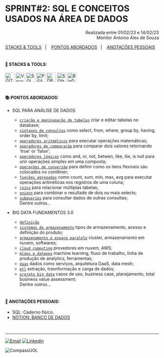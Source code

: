 # SPRINT#2: SQL E CONCEITOS USADOS NA ÁREA DE DADOS

<p align="right">
Realizada entre 01/02/23 e 14/02/23<br>
Monitor Antonio Alex de Souza
</p>

<!------------------------------------SUMMARY-->
<p align="center">
<a href="https://github.com/nataliasguimaraes/compassuol/edit/main/sprint_2/README.md#rocket-stacks--tools">STACKS & TOOLS</a>&nbsp;&nbsp;&nbsp;|&nbsp;&nbsp;&nbsp;
  <a href="https://github.com/nataliasguimaraes/compassuol/edit/main/sprint_2/README.md#-pontos-abordados">PONTOS ABORDADOS</a>&nbsp;&nbsp;&nbsp;|&nbsp;&nbsp;&nbsp;
  <a href="https://github.com/nataliasguimaraes/compassuol/edit/main/sprint_2/README.md#-anota%C3%A7%C3%B5es-pessoais">ANOTAÇÕES PESSOAIS</a>&nbsp;&nbsp;&nbsp;

#

 <!------------------------------------STACKS-->
#### :rocket: STACKS & TOOLS:
<p align="left">
  <a href="https://developer.mozilla.org/en-US/docs/Learn/Tools_and_testing/GitHub"><img  alt="GIT"  width="30" height="30" src="https://user-images.githubusercontent.com/104440384/218911437-22204b9b-b55c-4bdd-8e0e-ac539c3c3627.png"><a/>
  <a href="https://code.visualstudio.com/"><img  alt="Vscode"  width="30" height="30" src="https://user-images.githubusercontent.com/59892368/149663512-3f83da57-bdfe-4cef-bcc2-feb304a738ff.png"><a/>
 <a href="https://developer.mozilla.org/en-US/docs/Glossary/SQL"><img  alt="SQL"  width="30" height="30" src="https://user-images.githubusercontent.com/104440384/218635686-f8b56c01-19dd-451e-b787-4ab7d2e9fed2.png"><a/>
 <a href="https://www.pgadmin.org/faq/"><img  alt="PGAdmin"  width="30" height="30" src="https://user-images.githubusercontent.com/104440384/218912256-3200c7d3-0819-4d44-a012-f6177f113c25.png"><a/>
 <a href="https://dbeaver.io/about/"><img  alt="DBeaver"  width="30" height="30" src="https://user-images.githubusercontent.com/104440384/218912441-645f23ca-b235-49e2-89eb-0340aa2f10ff.png"><a/>
 <a href="https://www.sqlite.org/about.html"><img  alt="SQlite"  width="30" height="30" src="https://user-images.githubusercontent.com/104440384/218912701-704fbb55-eb7d-4913-b3bc-69e8feacd840.png"><a/>      
 <a href="https://www.oracle.com/br/big-data/what-is-big-data/"><img  alt="BigData"  width="30" height="30" src="https://user-images.githubusercontent.com/104440384/218922251-ad64d2e3-ec92-42c4-b891-858bf6ff8c47.png"><a/>   
<br>
 
  #
<!------------------------------------PRODUCTION SKILLS-->

#### 📚 PONTOS ABORDADOS:

* SQL PARA ANÁLISE DE DADOS
  * [`criação e maninupação de tabelas`](https://www.w3schools.com/sql/sql_create_table.asp) criar e editar tabelas no database;
  * [`sintaxes de consultas`](https://cloud.google.com/bigquery/docs/reference/legacy-sql?hl=pt-br#select-syntax) como select, from, where, group by, having, order by, limit;
  * [`operadores aritméticos`](https://cloud.google.com/bigquery/docs/reference/legacy-sql?hl=pt-br#arithmeticoperators) para executar operações matemáticas;
  * [`operadores de comparação`](https://cloud.google.com/bigquery/docs/reference/legacy-sql?hl=pt-br#comparisonfunctions) para comparar dois valores retornando 'true' or 'false';
  * [`operadores lógicos`](https://cloud.google.com/bigquery/docs/reference/legacy-sql?hl=pt-br#logicfunctions) como and, or, not, betwen, like, ilie, is null para unir operações simples em uma composta;
  * [`operações de conversão`](https://cloud.google.com/bigquery/docs/reference/legacy-sql?hl=pt-br#syntax-casting) para  definir como os itens flexíveis são colocados no contêiner;
  * [`funções agregadas`](https://cloud.google.com/bigquery/docs/reference/legacy-sql?hl=pt-br#functions) como count, sum, min, max, avg para executar operações aritméticas nos registros de uma coluna;
  * [`joins`](https://cloud.google.com/bigquery/docs/reference/legacy-sql?hl=pt-br#joins) para relacionar múltiplas tabelas;
  * [`unions`](https://www.w3schools.com/sql/sql_union.asp) para combinar o resultado de dois ou mais selects;
  * [`subqueries`](https://www.devmedia.com.br/trabalhando-com-subqueries/40134) para consultar dados de outras consultas;
 <br>  Dentre outros...
   
* BIG DATA FUNDAMENTOS 3.0
  * [`definição`](https://www.notion.so/Big-Data-Fundamentos-7a17f60c229e429fa86a55e31cc46778?pvs=4#9e71d883d97941a1a5ab0ae92941de8e)
  * [`sistemas de armazenamento`](https://www.notion.so/Big-Data-Fundamentos-7a17f60c229e429fa86a55e31cc46778?pvs=4#82ec797427da43868a5cd4d123d015fd) tipos de armazenamento, acesso e definição do produto;
  * [`armazenamento e espaço paralelo`](https://www.notion.so/Big-Data-Fundamentos-7a17f60c229e429fa86a55e31cc46778?pvs=4#79890d860d1446e6a40e254ed72d2160) cluster, armazenamento em nuvem, softwares;
  * [`cloud computing`](https://www.notion.so/Big-Data-Fundamentos-7a17f60c229e429fa86a55e31cc46778?pvs=4#a24af6e1235e456a8189d53fb502909a) provedores em nuvem, AWS;
  * [`mlops e dataops`](https://www.notion.so/Big-Data-Fundamentos-7a17f60c229e429fa86a55e31cc46778?pvs=4#77551ff4b32643088abe556eefe4123e) machine learning, fluxo de trabalho, linha de produção de analytics, ferramentas;
  * [`daas`](https://www.notion.so/Big-Data-Fundamentos-7a17f60c229e429fa86a55e31cc46778?pvs=4#7401a8522c614b3986c0ad18e0b1a2e3) dados como serviços, arquitetura DaaS, data mesh;
  * [`etl`](https://www.notion.so/Big-Data-Fundamentos-7a17f60c229e429fa86a55e31cc46778?pvs=4#f1d9fd0f264d4fa195d0c6494b3b72b5) extração, trasnformação e carga de dados;
  * [`projeto big data`](https://www.notion.so/Big-Data-Fundamentos-7a17f60c229e429fa86a55e31cc46778?pvs=4#fa09b3974d4f4a1ca603048759ffc8ae) casos de uso, business case, planejamento, total business value assessment;
 <br>  Dentre outros...

#
<!------------------------------------ANOTAÇÕES-->
#### 📝 ANOTAÇÕES PESSOAIS:

   * SQL: Caderno físico. 
   * <a href="https://natycodes.notion.site/Big-Data-Fundamentos-7a17f60c229e429fa86a55e31cc46778">NOTION: BANCO DE DADOS</a>

 <br>  
   
<hr>
   
[![Email](https://img.shields.io/badge/-Gmail-%23333?style=for-the-badge&logo=gmail&logoColor=white)](mailto:guimaraessnatalia@gmail.com)
[![Linkedin](https://img.shields.io/badge/-LinkedIn-%230077B5?style=for-the-badge&logo=linkedin&logoColor=white)](https://www.linkedin.com/in/natalia-guimar%C3%A3es-6a357721b)
   
![CompassUOL](https://user-images.githubusercontent.com/104440384/214567499-2dc24c5e-d882-4825-b953-f5a69a6be44e.jpg)
